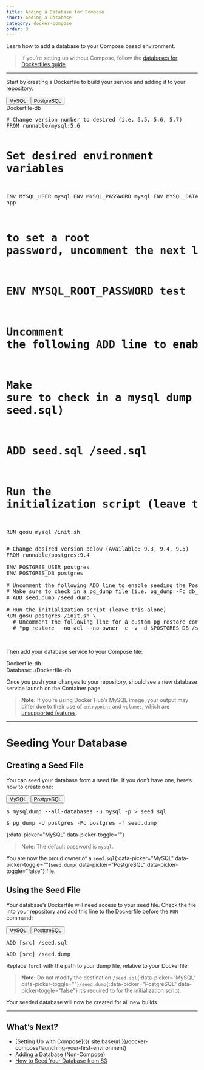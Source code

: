 ```yaml
---
title: Adding a Database for Compose
short: Adding a Database
category: docker-compose
order: 3
---
```


Learn how to add a database to your Compose based environment.

> If you’re setting up without Compose, follow the [databases for Dockerfiles guide](https://runnable.com/docs/databases-datastores/how-to-setup-your-postgres-database-template).

---

Start by creating a Dockerfile to build your service and adding it to your repository:

<div class="grid-block align-center pre-header">
  <button class="grid-block shrink btn btn-xs active" data-picker="MySQL">MySQL</button>
  <button class="grid-block shrink btn btn-xs" data-picker="PostgreSQL" data-picker-default="false">PostgreSQL</button>
  <div class="grid-block monospace justify-right">Dockerfile-db</div>
</div>
<pre data-picker="MySQL" data-picker-toggle>
# Change version number to desired (i.e. 5.5, 5.6, 5.7)
FROM runnable/mysql:5.6

# Set desired environment variables
ENV MYSQL_USER mysql
ENV MYSQL_PASSWORD mysql
ENV MYSQL_DATABASE app
# to set a root password, uncomment the next line
# ENV MYSQL_ROOT_PASSWORD test

# Uncomment the following ADD line to enable seeding the PostgreSQL DB
# Make sure to check in a mysql dump file (i.e. mysqldump [options] > seed.sql)
# ADD seed.sql /seed.sql

# Run the initialization script (leave this alone)
RUN gosu mysql /init.sh
</pre>
<pre data-picker="PostgreSQL" data-picker-toggle="false">
# Change desired version below (Available: 9.3, 9.4, 9.5)
FROM runnable/postgres:9.4

ENV POSTGRES_USER postgres
ENV POSTGRES_DB postgres

# Uncomment the following ADD line to enable seeding the PostgreSQL DB
# Make sure to check in a pg_dump file (i.e. pg_dump -Fc db_name -f seed.dump)
# ADD seed.dump /seed.dump

# Run the initialization script (leave this alone)
RUN gosu postgres /init.sh \
  # Uncomment the following line for a custom pg_restore command. Edit as needed
  # "pg_restore --no-acl --no-owner -c -v -d $POSTGRES_DB /seed.dump"


</pre>

Then add your database service to your Compose file:


<div class="grid-block align-center pre-header">
  <div class="grid-block monospace">Dockerfile-db</div>
</div>
    Database: ./Dockerfile-db

Once you push your changes to your repository, should see a new database service launch on the Container page.

> **Note:** If you’re using Docker Hub’s <span data-picker-text>MySQL</span> image, your output may differ due to their use of `entrypoint` and `volumes`, which are [unsupported features](docker-compose/docker-compose-feature-support).

---

# Seeding Your Database

## Creating a Seed File

You can seed your database from a seed file. If you don’t have one, here’s how to create one:

<div class="grid-block align-center pre-header">
  <button class="grid-block shrink btn btn-xs active" data-picker="MySQL">MySQL</button>
  <button class="grid-block shrink btn btn-xs" data-picker="PostgreSQL">PostgreSQL</button>
</div>
<pre data-picker="MySQL" data-picker-toggle>
$ mysqldump --all-databases -u mysql -p > seed.sql
</pre>
<pre data-picker="PostgreSQL" data-picker-toggle="false">
$ pg_dump -U postgres -Fc postgres -f seed.dump
</pre>

{:data-picker="MySQL" data-picker-toggle=""}
> Note: The default password is `mysql`.

You are now the proud owner of a `seed.sql`{:data-picker="MySQL" data-picker-toggle=""}`seed.dump`{:data-picker="PostgreSQL" data-picker-toggle="false"} file.

## Using the Seed File
Your database’s Dockerfile will need access to your seed file. Check the file into your repository and add this line to the Dockerfile before the `RUN` command:

<div class="grid-block align-center pre-header">
  <button class="grid-block shrink btn btn-xs active" data-picker="MySQL">MySQL</button>
  <button class="grid-block shrink btn btn-xs" data-picker="PostgreSQL">PostgreSQL</button>
</div>
<pre data-picker="MySQL" data-picker-toggle>
ADD [src] /seed.sql
</pre>
<pre data-picker="PostgreSQL" data-picker-toggle="false">
ADD [src] /seed.dump
</pre>

Replace `[src]` with the path to your dump file, relative to your Dockerfile:

> **Note:** Do not modify the destination `/seed.sql`{:data-picker="MySQL" data-picker-toggle=""}`/seed.dump`{:data-picker="PostgreSQL" data-picker-toggle="false"} it’s required to for the initialization script.

Your seeded database will now be created for all new builds.

---

## What’s Next?

- [Setting Up with Compose]({{ site.baseurl }}/docker-compose/launching-your-first-environment)
- [Adding a Database (Non-Compose)]()
- [How to Seed Your Database from S3]()

